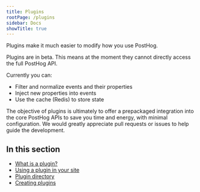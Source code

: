 ```yaml
---
title: Plugins
rootPage: /plugins
sidebar: Docs
showTitle: true
---
```


Plugins make it much easier to modify how you use PostHog.

Plugins are in beta. This means at the moment they cannot directly access the full PostHog API.

Currently you can:

* Filter and normalize events and their properties
* Inject new properties into events
* Use the cache (Redis) to store state

The objective of plugins is ultimately to offer a prepackaged integration into the core PostHog APIs to save you time and energy, with minimal configuration. We would greatly appreciate pull requests or issues to help guide the development.

## In this section

* [What is a plugin?](plugins/what-is-a-plugin)
* [Using a plugin in your site](plugins/using-a-plugin-on-your-site)
* [Plugin directory](/plugins)
* [Creating plugins](plugins/creating-plugins)
